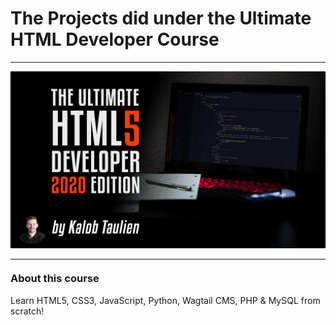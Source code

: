 # The Projects did under the Ultimate HTML Developer Course
<hr>
<img src="https://raw.githubusercontent.com/CodingForEverybody/the-ultimate-html-developer/master/readme_images/cover_image.png" alte="The Ultimate HTNL Developer Course">
<hr>
<h3 style="margin-top:20px;"><strong>About this course</strong></h3>
<p>Learn HTML5, CSS3, JavaScript, Python, Wagtail CMS, PHP & MySQL from scratch!</p>
